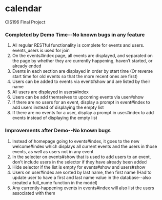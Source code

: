 # calendar
CIS196 Final Project

### Completed by Demo Time--No known bugs in any feature
1. All regular RESTful functionality is complete for events and users. events_users is used for join
2. On the events#index page, all events are displayed, and separated on the page by whether they are currently happening, haven’t started, or already ended
2. Events in each section are displayed in order by start time (Or reverse start time for old events so that the more recent ones are first)
4. Users can be added to events via event#show and are listed by their name
5. All users are displayed in users#index
6. Users can be add themselves to upcoming events via user#show
7. If there are no users for an event, display a prompt in event#index to add users instead of displaying the empty list
8. If there are no events for a user, display a prompt in user#index to add events instead of displaying the empty list

### Improvements after Demo--No known bugs
1. Instead of homepage going to events#index, it goes to the new welcome#index which displays all current events and the users in those events, as well as users not in any event
2. In the selecter on events#show that is used to add users to an event, don't include users in the selector if they have already been added
3. Hide selector if the list is empty for events#show and users#show
4. Users on user#index are sorted by last name, then first name (Had to update user to have a first and last name value in the database--also created a full_nume function in the model)
5. Any currently-happening events in events#index will also list the users associated with them


